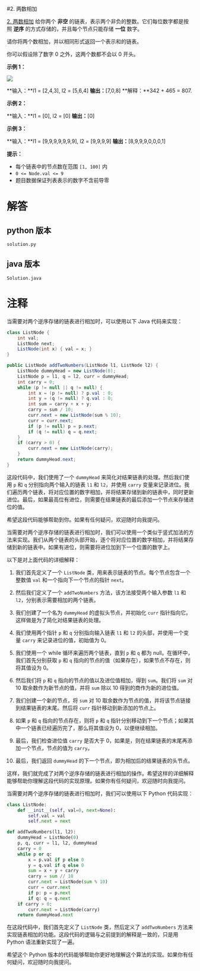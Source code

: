 #2. 两数相加

[2. 两数相加](https://leetcode.cn/problems/add-two-numbers?envType=featured-list&envId=2cktkvj?envType=featured-list&envId=2cktkvj)
给你两个 **非空** 的链表，表示两个非负的整数。它们每位数字都是按照 **逆序** 的方式存储的，并且每个节点只能存储 **一位** 数字。

请你将两个数相加，并以相同形式返回一个表示和的链表。

你可以假设除了数字 0 之外，这两个数都不会以 0 开头。

**示例 1：**

![](https://assets.leetcode-cn.com/aliyun-lc-upload/uploads/2021/01/02/addtwonumber1.jpg)

**输入：**l1 = [2,4,3], l2 = [5,6,4]
**输出：**[7,0,8]
**解释：**342 + 465 = 807.

**示例 2：**

**输入：**l1 = [0], l2 = [0]
**输出：**[0]

**示例 3：**

**输入：**l1 = [9,9,9,9,9,9,9], l2 = [9,9,9,9]
**输出：**[8,9,9,9,0,0,0,1]

**提示：**

- 每个链表中的节点数在范围 `[1, 100]` 内
- `0 <= Node.val <= 9`
- 题目数据保证列表表示的数字不含前导零

# 解答
                 
## python 版本

````include python
solution.py
````


## java 版本



````include java
Solution.java
````
                 

# 注释


当需要对两个逆序存储的链表进行相加时，可以使用以下 Java 代码来实现：

```java
class ListNode {
    int val;
    ListNode next;
    ListNode(int x) { val = x; }
}

public ListNode addTwoNumbers(ListNode l1, ListNode l2) {
    ListNode dummyHead = new ListNode(0);
    ListNode p = l1, q = l2, curr = dummyHead;
    int carry = 0;
    while (p != null || q != null) {
        int x = (p != null) ? p.val : 0;
        int y = (q != null) ? q.val : 0;
        int sum = carry + x + y;
        carry = sum / 10;
        curr.next = new ListNode(sum % 10);
        curr = curr.next;
        if (p != null) p = p.next;
        if (q != null) q = q.next;
    }
    if (carry > 0) {
        curr.next = new ListNode(carry);
    }
    return dummyHead.next;
}
```

这段代码中，我们使用了一个 `dummyHead` 来简化对结果链表的处理。然后我们使用 `p` 和 `q` 分别指向两个输入的链表 `l1` 和 `l2`，并使用 `carry` 变量来记录进位。我们遍历两个链表，将对应位置的数字相加，并将结果存储到新的链表中，同时更新进位。最后，如果最高位有进位，则需要在结果链表的最后添加一个节点来存储进位的值。

希望这段代码能够帮助到你。如果有任何疑问，欢迎随时向我提问。


当需要对两个逆序存储的链表进行相加时，我们可以使用一个类似于竖式加法的方法来实现。我们从两个链表的头部开始，逐个将对应位置的数字相加，并将结果存储到新的链表中。如果有进位，则需要将进位加到下一个位置的数字上。

以下是对上面代码的详细解释：

1. 我们首先定义了一个 `ListNode` 类，用来表示链表的节点。每个节点包含一个整数值 `val` 和一个指向下一个节点的指针 `next`。

2. 然后我们定义了一个 `addTwoNumbers` 方法，该方法接受两个输入参数 `l1` 和 `l2`，分别表示需要相加的两个链表。

3. 我们创建了一个名为 `dummyHead` 的虚拟头节点，并初始化 `curr` 指针指向它。这样做是为了简化对结果链表的处理。

4. 我们使用两个指针 `p` 和 `q` 分别指向输入链表 `l1` 和 `l2` 的头部，并使用一个变量 `carry` 来记录进位的值，初始值为 0。

5. 我们使用一个 while 循环来遍历两个链表，直到 `p` 和 `q` 都为 null。在循环中，我们首先分别获取 `p` 和 `q` 指向的节点的值（如果存在），如果节点不存在，则将其值设为 0。

6. 然后我们将 `p` 和 `q` 指向的节点的值以及进位值相加，得到 `sum`。我们将 `sum` 对 10 取余数作为新节点的值，并将 `sum` 除以 10 得到的商作为新的进位值。

7. 我们创建一个新的节点，将 `sum` 对 10 取余数作为节点的值，并将该节点链接到结果链表的末尾。然后将 `curr` 指针移动到新添加的节点上。

8. 如果 `p` 和 `q` 指向的节点存在，则将 `p` 和 `q` 指针分别移动到下一个节点；如果其中一个链表已经遍历完了，那么将其值设为 0，以便继续相加。

9. 最后，我们检查进位值 `carry` 是否大于 0，如果是，则在结果链表的末尾再添加一个节点，节点的值为 `carry`。

10. 最后，我们返回 `dummyHead` 的下一个节点，即为相加后的结果链表的头节点。

这样，我们就完成了对两个逆序存储的链表进行相加的操作。希望这样的详细解释能够帮助你理解这段代码的实现原理。如果你有任何疑问，欢迎随时向我提问。


当需要对两个逆序存储的链表进行相加时，我们可以使用以下 Python 代码实现：

```python
class ListNode:
    def __init__(self, val=0, next=None):
        self.val = val
        self.next = next

def addTwoNumbers(l1, l2):
    dummyHead = ListNode(0)
    p, q, curr = l1, l2, dummyHead
    carry = 0
    while p or q:
        x = p.val if p else 0
        y = q.val if q else 0
        sum = x + y + carry
        carry = sum // 10
        curr.next = ListNode(sum % 10)
        curr = curr.next
        if p: p = p.next
        if q: q = q.next
    if carry > 0:
        curr.next = ListNode(carry)
    return dummyHead.next
```

在这段代码中，我们首先定义了 `ListNode` 类，然后定义了 `addTwoNumbers` 方法来实现链表相加的功能。这段代码的逻辑与之前提到的解释是一致的，只是用 Python 语法重新实现了一遍。

希望这个 Python 版本的代码能够帮助你更好地理解这个算法的实现。如果你有任何疑问，欢迎随时向我提问。